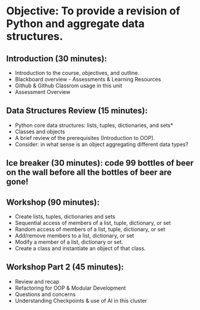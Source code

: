 # Objective: To provide a revision of Python and aggregate data structures.

## Introduction (30 minutes):

- Introduction to the course, objectives, and outline.
- Blackboard overview - Assessments & Learning Resources
- Github & Github Classrom usage in this unit
- Assessment Overview

## Data Structures Review (15 minutes):

- Python core data structures: lists, tuples, dictionaries, and sets\*
- Classes and objects
- A brief review of the prerequisites (Introduction to OOP).
- Consider: in what sense is an object aggregating different data types?

## Ice breaker (30 minutes): code 99 bottles of beer on the wall before all the bottles of beer are gone!

## Workshop (90 minutes):

- Create lists, tuples, dictionaries and sets
- Sequential access of members of a list, tuple, dictionary, or set
- Random access of members of a list, tuple, dictionary, or set
- Add/remove members to a list, dictionary, or set
- Modify a member of a list, dictionary or set.
- Create a class and instantiate an object of that class.

## Workshop Part 2 (45 minutes):

- Review and recap
- Refactoring for OOP & Modular Development
- Questions and concerns
- Understanding Checkpoints & use of AI in this cluster
